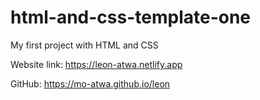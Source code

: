 # html-and-css-template-one
My first project with HTML and CSS

Website link: https://leon-atwa.netlify.app

GitHub: https://mo-atwa.github.io/leon
